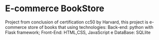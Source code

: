 # E-commerce BookStore
Project from conclusion of certification cc50 by Harvard, this project is e-commerce store of books that using technologies: Back-end: python with Flask framework; Front-End: HTML,CSS, JavaScript e DataBase: SQLlite
